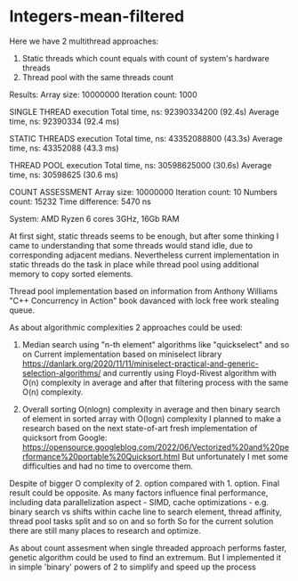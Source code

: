 # Integers-mean-filtered


Here we have 2 multithread approaches:
1. Static threads which count equals with count of system's hardware threads
2. Thread pool with the same threads count

Results:
Array size: 10000000 Iteration count: 1000

SINGLE THREAD execution
Total time, ns: 92390334200 (92.4s) Average time, ns: 92390334 (92.4 ms)

STATIC THREADS execution
Total time, ns: 43352088800 (43.3s) Average time, ns: 43352088 (43.3 ms)

THREAD POOL execution
Total time, ns: 30598625000 (30.6s) Average time, ns: 30598625 (30.6 ms)

COUNT ASSESSMENT
Array size: 10000000 Iteration count: 10
Numbers count: 15232 Time difference: 5470 ns

System: AMD Ryzen 6 cores 3GHz, 16Gb RAM

At first sight, static threads seems to be enough, but after some thinking I came to understanding that some threads would stand idle,
due to corresponding adjacent medians. Nevertheless current implementation in static threads do the task in place while thread pool using additional memory 
to copy sorted elements.

Thread pool implementation based on information from Anthony Williams "C++ Concurrency in Action" book davanced with lock free work stealing queue. 

As about algorithmic complexities 2 approaches could be used:
1. Median search using "n-th element" algorithms like "quickselect" and so on
Current implementation based on miniselect library https://danlark.org/2020/11/11/miniselect-practical-and-generic-selection-algorithms/
and currently using Floyd-Rivest algorithm with O(n) complexity in average and after that filtering process with the same O(n) complexity.

2. Overall sorting O(nlogn) complexity in average and then binary search of element in sorted array with O(logn) complexity
I planned to make a research based on the next state-of-art fresh implementation of quicksort from Google:
https://opensource.googleblog.com/2022/06/Vectorized%20and%20performance%20portable%20Quicksort.html
But unfortunately I met some difficulties and had no time to overcome them. 

Despite of bigger O complexity of 2. option compared with 1. option. Final result could be opposite.
As many factors influence final performance, including data parallelization aspect - SIMD, cache optimizations - e.g.
binary search vs shifts within cache line to search element, thread affinity, thread pool tasks split and so on and so forth
So for the current solution there are still many places to research and optimize.


As about count assesment when single threaded approach performs faster, genetic algorithm could be used to find an extremum. But I implemented it in simple 'binary' powers of 2 to simplify and speed up the process
